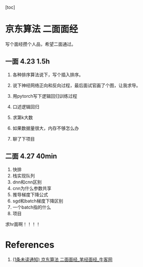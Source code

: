 
[toc]

# 京东算法 二面面经

写个面经攒个人品，希望二面通过。

## 一面 4.23  1.5h

1. 各种排序算法说下，写个插入排序。

2. 说下神经网络正向和反向过程，最后面试官画了个图，让我求导。

3. 用pytorch写下逻辑回归训练过程

4. 口述逻辑回归
5. 求第k大数
6. 如果数据量很大，内存不够怎么办
7. 聊了下项目

## 二面 4.27 40min

1. 快排
2. 栈实现队列
3. dnn和cnn区别
4. cnn为什么参数共享
5. 推导梯度下降公式
6. sgd和batch梯度下降区别
7. 一个batch指的什么
8. 项目

求hr面啊！！！！

# References
1. [(1条未读通知) 京东算法 二面面经_笔经面经_牛客网](https://www.nowcoder.com/discuss/419225)
